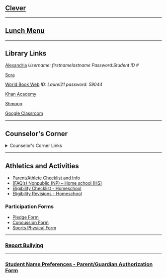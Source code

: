 
## [Clever](https://clever.com/oauth/authorize?channel=clever&client_id=4c63c1cf623dce82caac&confirmed=true&redirect_uri=https%3A%2F%2Fclever.com%2Fin%2Fauth_callback&response_type=code&state=2df4f2ff25aebea51078feee5d49f0ce3c35566f4ab6dff804a62153651b7d62&district_id=572387848389b60100000088)

---
## [Lunch Menu](https://laurelsd.sodexomyway.com/)

---

## Library Links
[Alexandria](https://laurelms.goalexandria.com/) *Username: firstnamelastname Password:Student ID #*

[Sora](https://soraapp.com/welcome)

[World Book Web](http://www.worldbookonline.com/wb/Login?ed=wb&subacct=N7401) *ID: Laurel21 password: 59044*

[Khan Academy](https://www.khanacademy.org/)

[Shmoop](https://www.shmoop.com/)

[Google Classroom](https://classroom.google.com/c/NTQzOTc4MzUwMzgy?cjc=bsc7yjv)

---

## Counselor's Corner
<details>
<summary> Counselor's Corner Links</summary>

<div><a href="https://lms.laurel.k12.mt.us/lms-quick-links/counselors-corner/counselors-corner-scheduling">Scheduling</a></div>

<div><a href="https://lms.laurel.k12.mt.us/lms-quick-links/counselors-corner/counselors-corner-resources">Resources</a></div>

<div><a href="https://lms.laurel.k12.mt.us/lms-quick-links/counselors-corner/counselors-corner-meet-the-counselors">Meet the Counselors</a></div>

<div><a href="https://lms.laurel.k12.mt.us/lms-quick-links/counselors-corner/counselors-corner-counseling-announcements">Counseling Announcements</a></div>

</details>

---
## Athletics and Activities
- [Parent/Athlete Checklist and Info](https://docs.google.com/document/d/1bsKaaUZSod55sp-5f0I7Vc2LFtqz3ZZfzZjE1__BlAo/edit)
- [(FAQ’s) Nonpublic (NP) – Home school (HS)](https://www.laurel.k12.mt.us/fs/resource-manager/view/77225d87-2ec3-441b-b5cd-f97833a6f3e2)
- [Eligibility Checklist - Homeschool](https://www.laurel.k12.mt.us/fs/resource-manager/view/f0fea885-059a-462b-964d-ba946b848689)
- [Eligibility Revisions - Homeschool](https://www.laurel.k12.mt.us/fs/resource-manager/view/9cf4aeab-71c0-4849-b2c0-7edee4ef8c79)
### Participation Forms
- [Pledge Form](https://www.laurel.k12.mt.us/fs/resource-manager/view/6d05fbfd-a695-4bcd-aeae-200a8a3cb3a3)
- [Concussion Form](https://www.laurel.k12.mt.us/fs/resource-manager/view/0726482d-0aab-4957-9744-75eca02036f9)
- [Sports Physical Form](https://cdn1.sportngin.com/attachments/document/ad7e-1857956/Pre-participationPhysicalForm-2022-23_1_.pdf#_ga=2.225630942.511108639.1660254334-1992758709.1660254333)
---
### [Report Bullying](https://laurel.flowforms.io/permanent/form/for_4kjoq3ddnXYzr)

---

### [Student Name Preferences - Parent/Guardian Authorization Form](https://laurel.flowforms.io/permanent/form/for_7M0b2lp62PgmG)

